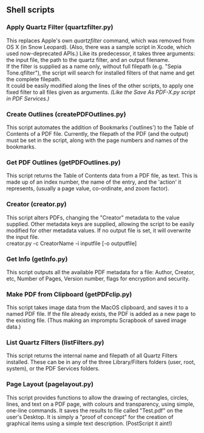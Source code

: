 ## Shell scripts
### Apply Quartz Filter (quartzfilter.py)
This replaces Apple's own _quartzfilter_ command, which was removed from OS X (in Snow Leopard). (Also, there was a sample script in Xcode, which used now-deprecated APIs.) Like its predecessor, it takes three arguments: the input file, the path to the quartz filter, and an output filename.  
If the filter is supplied as a name only, without full filepath (e.g. "Sepia Tone.qfilter"), the script will search for installed filters of that name and get the complete filepath.  
It could be easily modified along the lines of the other scripts, to apply one fixed filter to all files given as arguments. _(Like the Save As PDF-X.py script in PDF Services.)_

### Create Outlines (createPDFOutlines.py)
This script automates the addition of Bookmarks ('outlines') to the Table of Contents of a PDF file. Currently, the filepath of the PDF (and the output) must be set in the script, along with the page numbers and names of the bookmarks.

### Get PDF Outlines (getPDFOutlines.py)  
This script returns the Table of Contents data from a PDF file, as text. This is made up of an index number, the name of the entry, and the 'action' it represents, (usually a page value, co-ordinate, and zoom factor). 

### Creator (creator.py)
This script alters PDFs, changing the "Creator" metadata to the value supplied. Other metadata keys are supplied, allowing the script to be easily modified for other metadata values. If no output file is set, it will overwrite the input file.  
creator.py -c CreatorName -i inputfile [-o outputfile]

### Get Info (getInfo.py)
This script outputs all the available PDF metadata for a file: Author, Creator, etc, Number of Pages, Version number, flags for encryption and security.

### Make PDF from Clipboard (getPDFclip.py)
This script takes image data from the MacOS clipboard, and saves it to a named PDF file. If the file already exists, the PDF is added as a new page to the existing file. (Thus making an impromptu Scrapbook of saved image data.)

### List Quartz Filters (listFilters.py)
This script returns the internal name and filepath of all Quartz Filters installed. These can be in any of the three Library/Filters folders (user, root, system), or the PDF Services folders.

### Page Layout (pagelayout.py)
This script provides functions to allow the drawing of rectangles, circles, lines, and text on a PDF page, with colours and transparency, using simple, one-line commands. It saves the results to file called "Test.pdf" on the user's Desktop. It is simply a "proof of concept" for the creation of graphical items using a simple text description. (PostScript it aint!)
